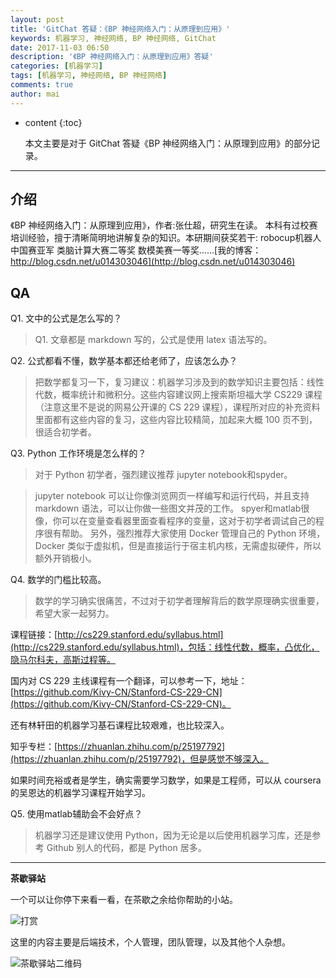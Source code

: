 ```yaml
---
layout: post
title: 'GitChat 答疑：《BP 神经网络入门：从原理到应用》'
keywords: 机器学习, 神经网络, BP 神经网络, GitChat
date: 2017-11-03 06:50
description: '《BP 神经网络入门：从原理到应用》答疑'
categories: [机器学习]
tags: [机器学习, 神经网络, BP 神经网络]
comments: true
author: mai
---
```


* content
{:toc}

    本文主要是对于 GitChat 答疑《BP 神经网络入门：从原理到应用》的部分记录。

----

## 介绍 ##

《BP 神经网络入门：从原理到应用》，作者:张仕超，研究生在读。 本科有过校赛培训经验，擅于清晰简明地讲解复杂的知识。本研期间获奖若干: robocup机器人中国赛亚军 类脑计算大赛二等奖 数模美赛一等奖……[我的博客：http://blog.csdn.net/u014303046](http://blog.csdn.net/u014303046)

## QA ##

Q1. 文中的公式是怎么写的？

> Q1. 文章都是 markdown 写的，公式是使用 latex 语法写的。

Q2. 公式都看不懂，数学基本都还给老师了，应该怎么办？

>把数学都复习一下，复习建议：机器学习涉及到的数学知识主要包括：线性代数，概率统计和微积分。这些内容建议网上搜索斯坦福大学 CS229 课程（注意这里不是说的网易公开课的 CS 229 课程），课程所对应的补充资料里面都有这些内容的复习，这些内容比较精简，加起来大概 100 页不到，很适合初学者。

Q3. Python 工作环境是怎么样的？

>对于 Python 初学者，强烈建议推荐 jupyter notebook和spyder。

>jupyter notebook 可以让你像浏览网页一样编写和运行代码，并且支持 markdown 语法，可以让你做一些图文并茂的工作。 spyer和matlab很像，你可以在变量查看器里面查看程序的变量，这对于初学者调试自己的程序很有帮助。
另外，强烈推荐大家使用 Docker 管理自己的 Python 环境，Docker 类似于虚拟机，但是直接运行于宿主机内核，无需虚拟硬件，所以额外开销极小。

Q4. 数学的门槛比较高。

>数学的学习确实很痛苦，不过对于初学者理解背后的数学原理确实很重要，希望大家一起努力。

课程链接：[http://cs229.stanford.edu/syllabus.html](http://cs229.stanford.edu/syllabus.html)，包括：线性代数，概率，凸优化，隐马尔科夫，高斯过程等。

国内对 CS 229 主线课程有一个翻译，可以参考一下，地址：[https://github.com/Kivy-CN/Stanford-CS-229-CN](https://github.com/Kivy-CN/Stanford-CS-229-CN)。

还有林轩田的机器学习基石课程比较艰难，也比较深入。

知乎专栏：[https://zhuanlan.zhihu.com/p/25197792](https://zhuanlan.zhihu.com/p/25197792)，但是感觉不够深入。

如果时间充裕或者是学生，确实需要学习数学，如果是工程师，可以从 coursera 的吴恩达的机器学习课程开始学习。

Q5. 使用matlab辅助会不会好点？

>机器学习还是建议使用 Python，因为无论是以后使用机器学习库，还是参考 Github 别人的代码，都是 Python 居多。

----

**茶歇驿站**

一个可以让你停下来看一看，在茶歇之余给你帮助的小站。

![打赏](http://oqos7hrvp.bkt.clouddn.com/blog/money.jpg)

这里的内容主要是后端技术，个人管理，团队管理，以及其他个人杂想。

![茶歇驿站二维码](http://oqos7hrvp.bkt.clouddn.com/blog/tech_tea.jpg)
